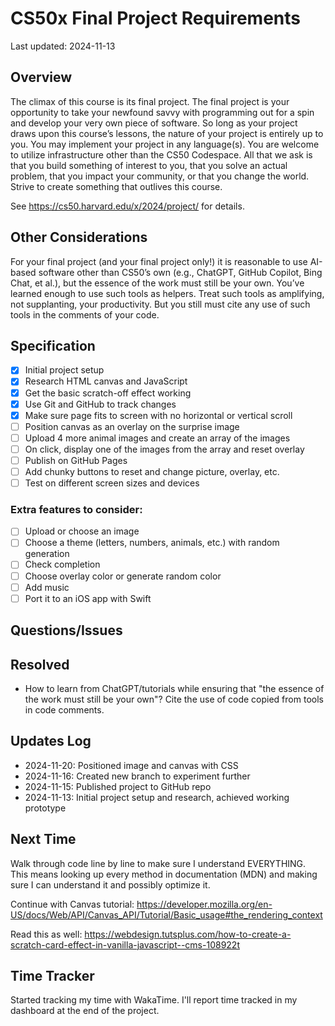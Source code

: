 # CS50x Final Project Requirements

Last updated: 2024-11-13

## Overview
The climax of this course is its final project. The final project is your opportunity to take your newfound savvy with programming out for a spin and develop your very own piece of software. So long as your project draws upon this course’s lessons, the nature of your project is entirely up to you. You may implement your project in any language(s). You are welcome to utilize infrastructure other than the CS50 Codespace. All that we ask is that you build something of interest to you, that you solve an actual problem, that you impact your community, or that you change the world. Strive to create something that outlives this course.

See https://cs50.harvard.edu/x/2024/project/ for details.

## Other Considerations
For your final project (and your final project only!) it is reasonable to use AI-based software other than CS50’s own (e.g., ChatGPT, GitHub Copilot, Bing Chat, et al.), but the essence of the work must still be your own. You’ve learned enough to use such tools as helpers. Treat such tools as amplifying, not supplanting, your productivity. But you still must cite any use of such tools in the comments of your code.

## Specification
* [x] Initial project setup
* [x] Research HTML canvas and JavaScript
* [x] Get the basic scratch-off effect working
* [x] Use Git and GitHub to track changes
* [x] Make sure page fits to screen with no horizontal or vertical scroll
* [ ] Position canvas as an overlay on the surprise image
* [ ] Upload 4 more animal images and create an array of the images
* [ ] On click, display one of the images from the array and reset overlay
* [ ] Publish on GitHub Pages
* [ ] Add chunky buttons to reset and change picture, overlay, etc.
* [ ] Test on different screen sizes and devices

### Extra features to consider:
* [ ] Upload or choose an image
* [ ] Choose a theme (letters, numbers, animals, etc.) with random generation
* [ ] Check completion
* [ ] Choose overlay color or generate random color
* [ ] Add music
* [ ] Port it to an iOS app with Swift

## Questions/Issues

## Resolved
* How to learn from ChatGPT/tutorials while ensuring that "the essence of the work must still be your own"? Cite the use of code copied from tools in code comments.

## Updates Log
* 2024-11-20: Positioned image and canvas with CSS
* 2024-11-16: Created new branch to experiment further
* 2024-11-15: Published project to GitHub repo
* 2024-11-13: Initial project setup and research, achieved working prototype

## Next Time
Walk through code line by line to make sure I understand EVERYTHING. This means looking up every method in documentation (MDN) and making sure I can understand it and possibly optimize it.

Continue with Canvas tutorial: https://developer.mozilla.org/en-US/docs/Web/API/Canvas_API/Tutorial/Basic_usage#the_rendering_context

Read this as well: https://webdesign.tutsplus.com/how-to-create-a-scratch-card-effect-in-vanilla-javascript--cms-108922t

## Time Tracker
Started tracking my time with WakaTime. I'll report time tracked in my dashboard at the end of the project.
